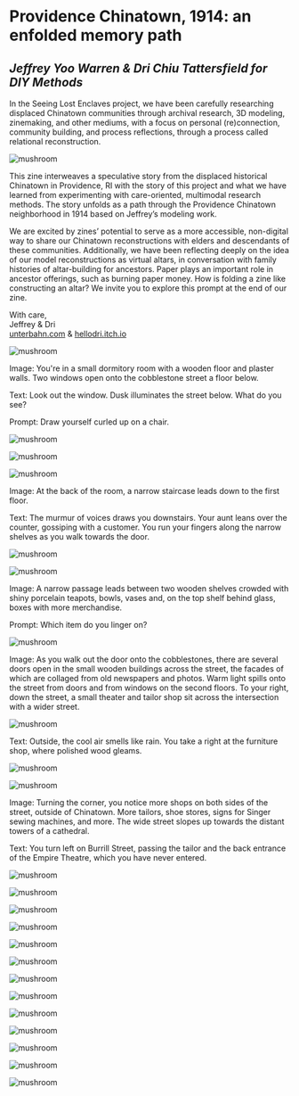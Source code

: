 # Providence Chinatown, 1914: an enfolded memory path

## _Jeffrey Yoo Warren & Dri Chiu Tattersfield for DIY Methods_

In the Seeing Lost Enclaves project, we have been carefully researching displaced Chinatown communities through archival research, 3D modeling, zinemaking, and other mediums, with a focus on personal (re)connection, community building, and process reflections, through a process called relational reconstruction. 

![mushroom](images/1.jpg)

This zine interweaves a speculative story from the displaced historical Chinatown in Providence, RI with the story of this project and what we have learned from experimenting with care-oriented, multimodal research methods. The story unfolds as a path through the Providence Chinatown neighborhood in 1914 based on Jeffrey’s modeling work. 

We are excited by zines’ potential to serve as a more accessible, non-digital way to share our Chinatown reconstructions with elders and descendants of these communities. Additionally, we have been reflecting deeply on the idea of our model reconstructions as virtual altars, in conversation with family histories of altar-building for ancestors. Paper plays an important role in ancestor offerings, such as burning paper money. How is folding a zine like constructing an altar? We invite you to explore this prompt at the end of our zine. 

With care,
<br />Jeffrey & Dri
<br /><a href="https://unterbahn.com">unterbahn.com</a> &amp; <a href="https://hellodri.itch.io">hellodri.itch.io</a>


![mushroom](images/1.jpg)

Image: You're in a small dormitory room with a wooden floor and plaster walls. Two windows open onto the cobblestone street a floor below. 

Text: Look out the window. Dusk illuminates the street below. What do you see?

Prompt: Draw yourself curled up on a chair.

![mushroom](images/2.jpg)

![mushroom](images/3.jpg)

![mushroom](images/4.jpg)

Image: At the back of the room, a narrow staircase leads down to the first floor. 

Text: The murmur of voices draws you downstairs. Your aunt leans over the counter, gossiping with a customer. You run your fingers along the narrow shelves as you walk towards the door. 

![mushroom](images/5.jpg)

![mushroom](images/6.jpg)

Image: A narrow passage leads between two wooden shelves crowded with shiny porcelain teapots, bowls, vases and, on the top shelf behind glass, boxes with more merchandise. 

Prompt: Which item do you linger on?

![mushroom](images/7.jpg)

Image: As you walk out the door onto the cobblestones, there are several doors open in the small wooden buildings across the street, the facades of which are collaged from old newspapers and photos. Warm light spills onto the street from doors and from windows on the second floors. To your right, down the street, a small theater and tailor shop sit across the intersection with a wider street.

![mushroom](images/8.jpg)

Text: Outside, the cool air smells like rain. You take a right at the furniture shop, where polished wood gleams.

![mushroom](images/9.jpg)

![mushroom](images/10.jpg)

Image: Turning the corner, you notice more shops on both sides of the street, outside of Chinatown. More tailors, shoe stores, signs for Singer sewing machines, and more. The wide street slopes up towards the distant towers of a cathedral. 

Text: You turn left on Burrill Street, passing the tailor and the back entrance of the Empire Theatre, which you have never entered.

![mushroom](images/11.jpg)

![mushroom](images/12.jpg)

![mushroom](images/13.jpg)

![mushroom](images/14.jpg)

![mushroom](images/15.jpg)

![mushroom](images/16.jpg)

![mushroom](images/17.jpg)

![mushroom](images/18.jpg)

![mushroom](images/19.jpg)

![mushroom](images/20.jpg)

![mushroom](images/21.jpg)

![mushroom](images/22.jpg)

![mushroom](images/23.jpg)

<style>
.markdown-css h1 a {
  text-decoration: underline;
}
</style>

